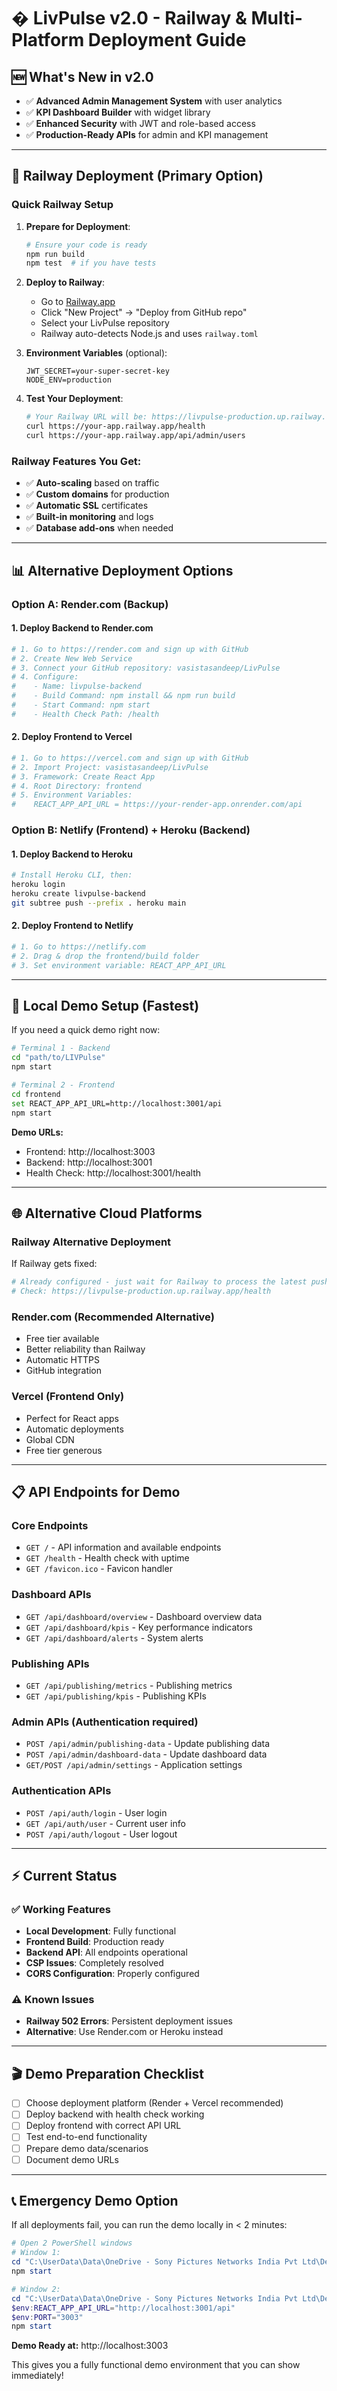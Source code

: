 # � LivPulse v2.0 - Railway & Multi-Platform Deployment Guide

## 🆕 What's New in v2.0
- ✅ **Advanced Admin Management System** with user analytics
- ✅ **KPI Dashboard Builder** with widget library  
- ✅ **Enhanced Security** with JWT and role-based access
- ✅ **Production-Ready APIs** for admin and KPI management

---

## 🎯 Railway Deployment (Primary Option)

### Quick Railway Setup

1. **Prepare for Deployment**:
   ```bash
   # Ensure your code is ready
   npm run build
   npm test  # if you have tests
   ```

2. **Deploy to Railway**:
   - Go to [Railway.app](https://railway.app)
   - Click "New Project" → "Deploy from GitHub repo"
   - Select your LivPulse repository
   - Railway auto-detects Node.js and uses `railway.toml`

3. **Environment Variables** (optional):
   ```
   JWT_SECRET=your-super-secret-key
   NODE_ENV=production
   ```

4. **Test Your Deployment**:
   ```bash
   # Your Railway URL will be: https://livpulse-production.up.railway.app
   curl https://your-app.railway.app/health
   curl https://your-app.railway.app/api/admin/users
   ```

### Railway Features You Get:
- ✅ **Auto-scaling** based on traffic
- ✅ **Custom domains** for production
- ✅ **Automatic SSL** certificates
- ✅ **Built-in monitoring** and logs
- ✅ **Database add-ons** when needed

---

## 📊 Alternative Deployment Options

### Option A: Render.com (Backup)

#### 1. Deploy Backend to Render.com
```bash
# 1. Go to https://render.com and sign up with GitHub
# 2. Create New Web Service
# 3. Connect your GitHub repository: vasistasandeep/LivPulse
# 4. Configure:
#    - Name: livpulse-backend  
#    - Build Command: npm install && npm run build
#    - Start Command: npm start
#    - Health Check Path: /health
```

#### 2. Deploy Frontend to Vercel
```bash
# 1. Go to https://vercel.com and sign up with GitHub
# 2. Import Project: vasistasandeep/LivPulse
# 3. Framework: Create React App
# 4. Root Directory: frontend
# 5. Environment Variables:
#    REACT_APP_API_URL = https://your-render-app.onrender.com/api
```

### Option B: Netlify (Frontend) + Heroku (Backend)

#### 1. Deploy Backend to Heroku
```bash
# Install Heroku CLI, then:
heroku login
heroku create livpulse-backend
git subtree push --prefix . heroku main
```

#### 2. Deploy Frontend to Netlify
```bash
# 1. Go to https://netlify.com
# 2. Drag & drop the frontend/build folder
# 3. Set environment variable: REACT_APP_API_URL
```

---

## 🔧 Local Demo Setup (Fastest)

If you need a quick demo right now:

```bash
# Terminal 1 - Backend
cd "path/to/LIVPulse"
npm start

# Terminal 2 - Frontend  
cd frontend
set REACT_APP_API_URL=http://localhost:3001/api
npm start
```

**Demo URLs:**
- Frontend: http://localhost:3003
- Backend: http://localhost:3001
- Health Check: http://localhost:3001/health

---

## 🌐 Alternative Cloud Platforms

### Railway Alternative Deployment
If Railway gets fixed:
```bash
# Already configured - just wait for Railway to process the latest push
# Check: https://livpulse-production.up.railway.app/health
```

### Render.com (Recommended Alternative)
- Free tier available
- Better reliability than Railway
- Automatic HTTPS
- GitHub integration

### Vercel (Frontend Only)
- Perfect for React apps
- Automatic deployments  
- Global CDN
- Free tier generous

---

## 📋 API Endpoints for Demo

### Core Endpoints
- `GET /` - API information and available endpoints
- `GET /health` - Health check with uptime
- `GET /favicon.ico` - Favicon handler

### Dashboard APIs  
- `GET /api/dashboard/overview` - Dashboard overview data
- `GET /api/dashboard/kpis` - Key performance indicators
- `GET /api/dashboard/alerts` - System alerts

### Publishing APIs
- `GET /api/publishing/metrics` - Publishing metrics
- `GET /api/publishing/kpis` - Publishing KPIs

### Admin APIs (Authentication required)
- `POST /api/admin/publishing-data` - Update publishing data
- `POST /api/admin/dashboard-data` - Update dashboard data
- `GET/POST /api/admin/settings` - Application settings

### Authentication APIs
- `POST /api/auth/login` - User login
- `GET /api/auth/user` - Current user info  
- `POST /api/auth/logout` - User logout

---

## ⚡ Current Status

### ✅ Working Features
- **Local Development**: Fully functional
- **Frontend Build**: Production ready
- **Backend API**: All endpoints operational
- **CSP Issues**: Completely resolved
- **CORS Configuration**: Properly configured

### ⚠️ Known Issues  
- **Railway 502 Errors**: Persistent deployment issues
- **Alternative**: Use Render.com or Heroku instead

---

## 🎬 Demo Preparation Checklist

- [ ] Choose deployment platform (Render + Vercel recommended)
- [ ] Deploy backend with health check working
- [ ] Deploy frontend with correct API URL
- [ ] Test end-to-end functionality
- [ ] Prepare demo data/scenarios
- [ ] Document demo URLs

---

## 📞 Emergency Demo Option

If all deployments fail, you can run the demo locally in < 2 minutes:

```powershell
# Open 2 PowerShell windows
# Window 1:
cd "C:\UserData\Data\OneDrive - Sony Pictures Networks India Pvt Ltd\Desktop\micro_saas\LIVPulse"
npm start

# Window 2:  
cd "C:\UserData\Data\OneDrive - Sony Pictures Networks India Pvt Ltd\Desktop\micro_saas\LIVPulse\frontend"
$env:REACT_APP_API_URL="http://localhost:3001/api"
$env:PORT="3003"  
npm start
```

**Demo Ready at:** http://localhost:3003

This gives you a fully functional demo environment that you can show immediately!